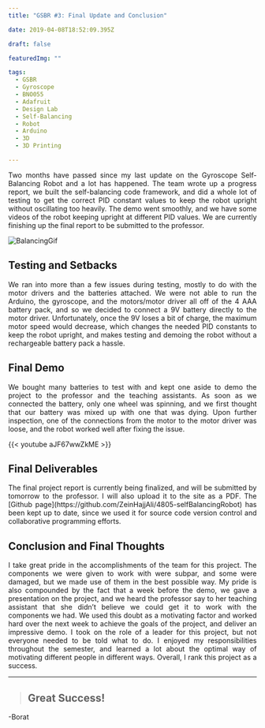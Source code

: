```yaml
---
title: "GSBR #3: Final Update and Conclusion"

date: 2019-04-08T18:52:09.395Z

draft: false

featuredImg: ""

tags:
  - GSBR
  - Gyroscope
  - BNO055
  - Adafruit
  - Design Lab
  - Self-Balancing
  - Robot
  - Arduino
  - 3D
  - 3D Printing

---
```


<DIV align="justify">
Two months have passed since my last update on the Gyroscope Self-Balancing Robot and a lot has happened. The team wrote up a progress report, we built the self-balancing code framework, and did a whole lot of testing to get the correct PID constant values to keep the robot upright without oscillating too heavily. The demo went smoothly, and we have some videos of the robot keeping upright at different PID values. We are currently finishing up the final report to be submitted to the professor.
</DIV>

![BalancingGif](/media/GSBR3/GSBR.gif)

## Testing and Setbacks

<DIV align="justify">
We ran into more than a few issues during testing, mostly to do with the motor drivers and the batteries attached. We were not able to run the Arduino, the gyroscope, and the motors/motor driver all off of the 4 AAA battery pack, and so we decided to connect a 9V battery directly to the motor driver. Unfortunately, once the 9V loses a bit of charge, the maximum motor speed would decrease, which changes the needed PID constants to keep the robot upright, and makes testing and demoing the robot without a rechargeable battery pack a hassle. 
</DIV>

## Final Demo

<DIV align="justify">
We bought many batteries to test with and kept one aside to demo the project to the professor and the teaching assistants. As soon as we connected the battery, only one wheel was spinning, and we first thought that our battery was mixed up with one that was dying. Upon further inspection, one of the connections from the motor to the motor driver was loose, and the robot worked well after fixing the issue. 
</DIV>

{{< youtube aJF67wwZkME >}}

## Final Deliverables

<DIV align="justify">
The final project report is currently being finalized, and will be submitted by tomorrow to the professor. I will also upload it to the site as a PDF. The [Github page](https://github.com/ZeinHajjAli/4805-selfBalancingRobot) has been kept up to date, since we used it for source code version control and collaborative programming efforts. 
</DIV>

## Conclusion and Final Thoughts

<DIV align="justify">
I take great pride in the accomplishments of the team for this project. The components we were given to work with were subpar, and some were damaged, but we made use of them in the best possible way. My pride is also compounded by the fact that a week before the demo, we gave a presentation on the project, and we heard the professor say to her teaching assistant that she didn’t believe we could get it to work with the components we had. We used this doubt as a motivating factor and worked hard over the next week to achieve the goals of the project, and deliver an impressive demo. I took on the role of a leader for this project, but not everyone needed to be told what to do. I enjoyed my responsibilities throughout the semester, and learned a lot about the optimal way of motivating different people in different ways. Overall, I rank this project as a success.
</DIV>

---

> ## Great Success!
-Borat